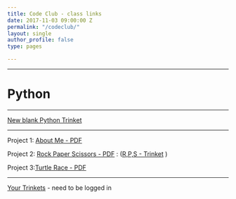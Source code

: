```yaml
---
title: Code Club - class links
date: 2017-11-03 09:00:00 Z
permalink: "/codeclub/"
layout: single
author_profile: false
type: pages

---
```


---  
# Python 

---

[New blank Python Trinket](http://jumpto.cc/python-new) 

---


Project 1: [About Me - PDF](https://codeclub-project-assets.s3-eu-west-1.amazonaws.com/public/en-GB/about-me.pdf)


Project 2: [Rock Paper Scissors - PDF](https://codeclub-project-assets.s3-eu-west-1.amazonaws.com/public/en-GB/rock-paper-scissors.pdf) : ([R,P,S - Trinket](http://jumpto.cc/rps-go) )


Project 3:[Turtle Race - PDF](https://codeclub-project-assets.s3-eu-west-1.amazonaws.com/public/en-GB/turtle-race.pdf)

---

[Your Trinkets](https://trinket.io/library/trinkets) - need to be logged in


